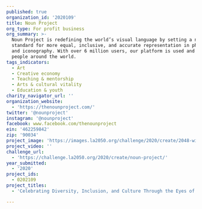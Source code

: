 ```yaml
---
published: true
organization_id: '2020109'
title: Noun Project
org_type: For profit business
org_summary: >-
  Noun Project is redefining the world’s visual language by setting a new
  standard for more equal, inclusive, and accurate representation in photography
  and iconography. With over 6 million users, our platform is used and loved by
  people around the world. 
tags_indicators:
  - Art
  - Creative economy
  - Teaching & mentorship
  - Arts & cultural vitality
  - Education & youth
charity_navigator_url: ''
organization_website:
  - 'https://thenounproject.com/'
twitter: '@nounproject'
instagram: '@nounproject'
facebook: www.facebook.com/thenounproject
ein: '462259842'
zip: '90034'
project_image: 'https://images.la2050.org/challenge/2020/create/2048-wide/noun-project.jpg'
project_video: ''
challenge_url:
  - 'https://challenge.la2050.org/2020/create/noun-project/'
year_submitted:
  - '2020'
project_ids:
  - 0202109
project_titles:
  - 'Celebrating Diversity, Inclusion, and Culture Through the Eyes of Angelenos'

---
```

